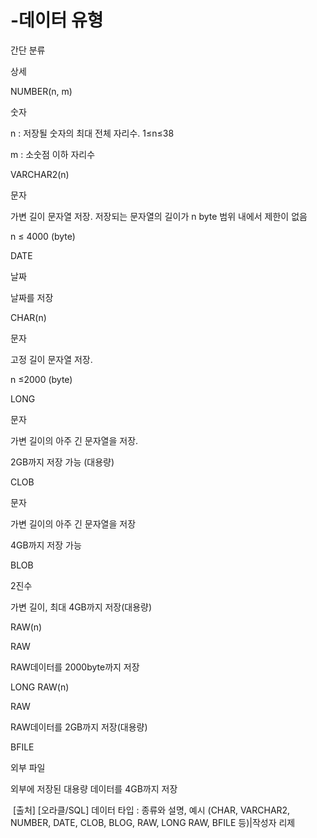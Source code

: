 # -데이터 유형

간단 분류

상세

NUMBER(n, m)

숫자

n : 저장될 숫자의 최대 전체 자리수. 1≤n≤38

m : 소숫점 이하 자리수

VARCHAR2(n)

문자

가변 길이 문자열 저장. 저장되는 문자열의 길이가 n byte 범위 내에서 제한이 없음

n ≤ 4000 (byte)

DATE

날짜

날짜를 저장

CHAR(n)

문자

고정 길이 문자열 저장.

n ≤2000 (byte)

LONG

문자

가변 길이의 아주 긴 문자열을 저장.

2GB까지 저장 가능 (대용량)

CLOB

문자

가변 길이의 아주 긴 문자열을 저장

4GB까지 저장 가능

BLOB

2진수

가변 길이, 최대 4GB까지 저장(대용량)

RAW(n)

RAW

RAW데이터를 2000byte까지 저장

LONG RAW(n)

RAW

RAW데이터를 2GB까지 저장(대용량)

BFILE

외부 파일

외부에 저장된 대용량 데이터를 4GB까지 저장

​
[출처] [오라클/SQL] 데이터 타입 : 종류와 설명, 예시 (CHAR, VARCHAR2, NUMBER, DATE, CLOB, BLOG, RAW, LONG RAW, BFILE 등)|작성자 리제
